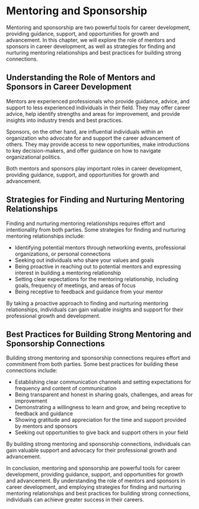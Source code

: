 Mentoring and Sponsorship
=========================

Mentoring and sponsorship are two powerful tools for career development, providing guidance, support, and opportunities for growth and advancement. In this chapter, we will explore the role of mentors and sponsors in career development, as well as strategies for finding and nurturing mentoring relationships and best practices for building strong connections.

Understanding the Role of Mentors and Sponsors in Career Development
--------------------------------------------------------------------

Mentors are experienced professionals who provide guidance, advice, and support to less experienced individuals in their field. They may offer career advice, help identify strengths and areas for improvement, and provide insights into industry trends and best practices.

Sponsors, on the other hand, are influential individuals within an organization who advocate for and support the career advancement of others. They may provide access to new opportunities, make introductions to key decision-makers, and offer guidance on how to navigate organizational politics.

Both mentors and sponsors play important roles in career development, providing guidance, support, and opportunities for growth and advancement.

Strategies for Finding and Nurturing Mentoring Relationships
------------------------------------------------------------

Finding and nurturing mentoring relationships requires effort and intentionality from both parties. Some strategies for finding and nurturing mentoring relationships include:

* Identifying potential mentors through networking events, professional organizations, or personal connections
* Seeking out individuals who share your values and goals
* Being proactive in reaching out to potential mentors and expressing interest in building a mentoring relationship
* Setting clear expectations for the mentoring relationship, including goals, frequency of meetings, and areas of focus
* Being receptive to feedback and guidance from your mentor

By taking a proactive approach to finding and nurturing mentoring relationships, individuals can gain valuable insights and support for their professional growth and development.

Best Practices for Building Strong Mentoring and Sponsorship Connections
------------------------------------------------------------------------

Building strong mentoring and sponsorship connections requires effort and commitment from both parties. Some best practices for building these connections include:

* Establishing clear communication channels and setting expectations for frequency and content of communication
* Being transparent and honest in sharing goals, challenges, and areas for improvement
* Demonstrating a willingness to learn and grow, and being receptive to feedback and guidance
* Showing gratitude and appreciation for the time and support provided by mentors and sponsors
* Seeking out opportunities to give back and support others in your field

By building strong mentoring and sponsorship connections, individuals can gain valuable support and advocacy for their professional growth and advancement.

In conclusion, mentoring and sponsorship are powerful tools for career development, providing guidance, support, and opportunities for growth and advancement. By understanding the role of mentors and sponsors in career development, and employing strategies for finding and nurturing mentoring relationships and best practices for building strong connections, individuals can achieve greater success in their careers.
